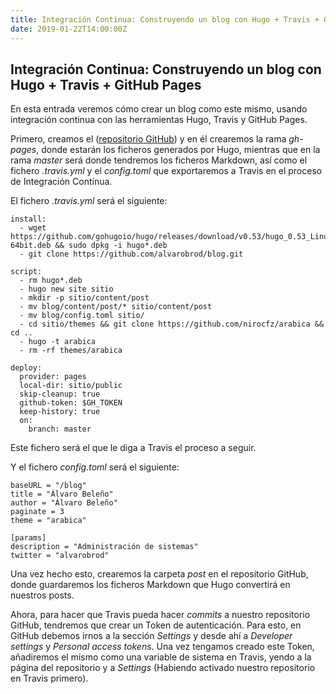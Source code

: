 ```yaml
---
title: Integración Continua: Construyendo un blog con Hugo + Travis + GitHub Pages
date: 2019-01-22T14:00:00Z
---
```


## Integración Continua: Construyendo un blog con Hugo + Travis + GitHub Pages
En esta entrada veremos cómo crear un blog como este mismo, usando integración continua con las herramientas Hugo, Travis y GitHub Pages.

Primero, creamos el ([repositorio GitHub](https://github.com/alvarobele/blog-ic)) y en él crearemos la rama _gh-pages_, donde estarán los ficheros generados por Hugo, mientras que en la rama _master_ será donde tendremos los ficheros Markdown, así como el fichero _.travis.yml_ y el _config.toml_ que exportaremos a Travis en el proceso de Integración Contínua.

El fichero _.travis.yml_ será el siguiente:
```
install:
  - wget https://github.com/gohugoio/hugo/releases/download/v0.53/hugo_0.53_Linux-64bit.deb && sudo dpkg -i hugo*.deb
  - git clone https://github.com/alvarobrod/blog.git

script:
  - rm hugo*.deb
  - hugo new site sitio
  - mkdir -p sitio/content/post
  - mv blog/content/post/* sitio/content/post
  - mv blog/config.toml sitio/
  - cd sitio/themes && git clone https://github.com/nirocfz/arabica && cd ..
  - hugo -t arabica
  - rm -rf themes/arabica

deploy:
  provider: pages
  local-dir: sitio/public
  skip-cleanup: true
  github-token: $GH_TOKEN
  keep-history: true
  on:
    branch: master
```
  

Este fichero será el que le diga a Travis el proceso a seguir.

Y el fichero _config.toml_ será el siguiente:
```
baseURL = "/blog"
title = "Álvaro Beleño"
author = "Álvaro Beleño"
paginate = 3
theme = "arabica"

[params]
description = "Administración de sistemas"
twitter = "alvarobrod"
```

Una vez hecho esto, crearemos la carpeta _post_  en el repositorio GitHub, donde guardaremos los ficheros Markdown que Hugo convertirá en nuestros posts.

Ahora, para hacer que Travis pueda hacer _commits_ a nuestro repositorio GitHub, tendremos que crear un Token de autenticación. Para esto, en GitHub debemos irnos a la sección  _Settings_ y desde ahí a _Developer settings_ y _Personal access tokens_. Una vez tengamos creado este  Token, añadiremos el mismo como una variable de sistema en Travis, yendo a la página del repositorio y a _Settings_  (Habiendo activado nuestro repositorio en Travis primero).
